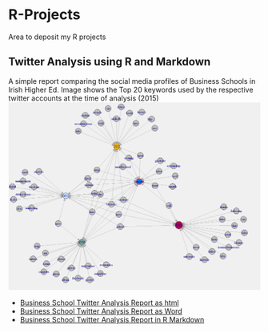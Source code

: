 # R-Projects
Area to deposit my R projects

## Twitter Analysis using R and Markdown
A simple report comparing the social media profiles of Business Schools in Irish Higher Ed. Image shows the Top 20 keywords used by the respective twitter accounts at the time of analysis (2015) 
![Graph](https://github.com/mobcdi/R-Projects/blob/master/TwitterBusinessSchool/ReportPlots/TKPlotTop20KeywordsPerSchool.PNG "Top 20 Keywords Per School in SM")

- [Business School Twitter Analysis Report as html](https://github.com/mobcdi/R-Projects/blob/master/TwitterBusinessSchool/Twitter-Report.html)
- [Business School Twitter Analysis Report as Word](https://github.com/mobcdi/R-Projects/blob/master/TwitterBusinessSchool/Twitter-Report%20generated.docx)
- [Business School Twitter Analysis Report in R Markdown](https://github.com/mobcdi/R-Projects/blob/master/TwitterBusinessSchool/Twitter-Report.Rmd)
